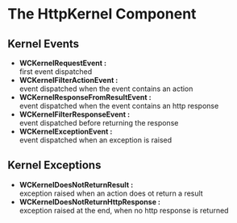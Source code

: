 # The HttpKernel Component


## Kernel Events

* **WCKernelRequestEvent :**  
    first event dispatched
* **WCKernelFilterActionEvent :**  
    event dispatched when the event contains an action
* **WCKernelResponseFromResultEvent :**  
    event dispatched when the event contains an http response
* **WCKernelFilterResponseEvent :**    
    event dispatched before returning the response
* **WCKernelExceptionEvent :**    
    event dispatched when an exception is raised

## Kernel Exceptions

* **WCKernelDoesNotReturnResult :**  
    exception raised when an action does ot return a result
* **WCKernelDoesNotReturnHttpResponse :**  
    exception raised at the end, when no http response is returned 